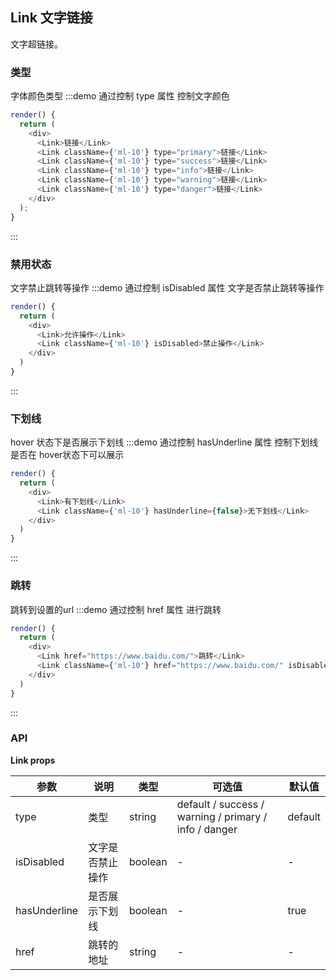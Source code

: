## Link 文字链接

文字超链接。


### 类型
字体颜色类型
:::demo 通过控制 type 属性 控制文字颜色
```js
render() {
  return (
    <div>
      <Link>链接</Link>
      <Link className={'ml-10'} type="primary">链接</Link>
      <Link className={'ml-10'} type="success">链接</Link>
      <Link className={'ml-10'} type="info">链接</Link>
      <Link className={'ml-10'} type="warning">链接</Link>
      <Link className={'ml-10'} type="danger">链接</Link>
    </div>
  );
}
```
:::


### 禁用状态
文字禁止跳转等操作
:::demo 通过控制 isDisabled 属性 文字是否禁止跳转等操作
```js
render() {
  return (
    <div>
      <Link>允许操作</Link>
      <Link className={'ml-10'} isDisabled>禁止操作</Link>
    </div>
  )
}
```
:::


### 下划线
hover 状态下是否展示下划线
:::demo 通过控制 hasUnderline 属性 控制下划线是否在 hover状态下可以展示
```js
render() {
  return (
    <div>
      <Link>有下划线</Link>
      <Link className={'ml-10'} hasUnderline={false}>无下划线</Link>
    </div>
  )
}
```
:::


### 跳转
跳转到设置的url
:::demo 通过控制 href 属性 进行跳转
```js
render() {
  return (
    <div>
      <Link href="https://www.baidu.com/">跳转</Link>
      <Link className={'ml-10'} href="https://www.baidu.com/" isDisabled>禁止操作</Link>
    </div>
  )
}
```
:::


### API

**Link props**

| 参数      | 说明          | 类型      | 可选值                           | 默认值  |
|---------- |-------------- |---------- |--------------------------------  |-------- |
| type | 类型 | string | default / success / warning / primary / info / danger | default |
| isDisabled | 文字是否禁止操作 | boolean | - | - |
| hasUnderline | 是否展示下划线 | boolean | - | true |
| href | 跳转的地址 | string | - | - |


